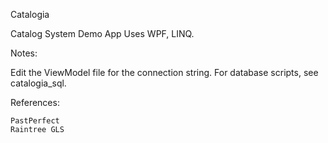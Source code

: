 
Catalogia

Catalog System Demo App
Uses WPF, LINQ.

Notes:

Edit the ViewModel file for the connection string.
For database scripts, see catalogia_sql.

References:

    PastPerfect
    Raintree GLS


